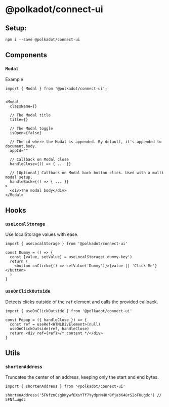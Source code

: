 # @polkadot/connect-ui

## Setup:

```
npm i --save @polkadot/connect-ui
```

## Components

### `Modal`

Example

```tsx
import { Modal } from '@polkadot/connect-ui';


<Modal
  className={}

  // The Modal title
  title={}

  // The Modal toggle
  isOpen={false}

  // The id where the Modal is appended. By default, it's appended to document.body.
  appId=""

  // Callback on Modal close
  handleClose={() => { ... }}

  // [Optional] Callback on Modal back button click. Used with a multi modal setup.
  handleBack={() => { ... }}
>
  <div>The modal body</div>
</Modal>
```

## Hooks

### `useLocalStorage`

Use localStorage values with ease.

```tsx
import { useLocalStorage } from '@polkadot/connect-ui'

const Dummy = () => {
  const [value, setValue] = useLocalStorage('dummy-key')
  return (
    <button onClick={() => setValue('Dummy')}>{value || 'Click Me'}</button>
  )
}
```

### `useOnClickOutside`

Detects clicks outside of the `ref` element and calls the provided callback.

```tsx
import { useOnClickOutside } from '@polkadot/connect-ui'

const Popup = ({ handleClose }) => {
  const ref = useRef<HTMLDivElement>(null)
  useOnClickOutside(ref, handleClose)
  return <div ref={ref}>/* content */</div>
}
```

## Utils

### `shortenAddress`

Truncates the center of an address, keeping only the start and end bytes.

```tsx
import { shortenAddress } from '@polkadot/connect-ui'

shortenAddress('5FNfznCsgDKywfDXsYTf7YydpnMHUr8fjabK48rS2oFUugdc') // 5FNf…ugdc
```
